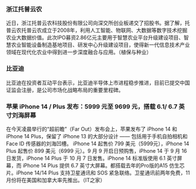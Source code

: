 ### 浙江托普云农
近日，浙江托普云农科技股份有限公司向深交所创业板递交了招股书。据了解，托普云农托普云农成立于2008年，利用人工智能、物联网、大数据等数字技术挖掘农业大数据价值。此次IPO募资2.86亿元主要用于智慧农业平台升级建设项目、智慧农业智能设备制造基地项目、研发中心升级建设项目，使得新一代信息技术产业领域在现代化农业中得到进一步深度融合与应用。（植保与种业）
### 比亚迪
比亚迪在投资者互动平台表示，比亚迪半导体上市进程稳步推进，目前已提交中国证监会注册，是公司市场化战略布局的重要里程碑。
### 苹果 iPhone 14 / Plus 发布：5999 元至 9699 元，搭载 6.1/ 6.7 英寸刘海屏幕
在今天凌晨举行的“超前瞻”（Far Out）发布会上，苹果发布了 iPhone 14 和 iPhone 14 Plus，保留了 iPhone 13 的大部分设计 —— 包括用于手机自拍相机和 Face ID 传感器的刘海凹槽。
iPhone 14 起售价 799 美元（5999元），iPhone 14 Plus 起售价 899 美元（6999 元）。9 月 9 开启日预购售，iPhone 14 于 9 月 16 日发货，iPhone 14 Plus 于 10 月 7 日发售。iPhone 14 标准版使用 6.1 英寸屏幕，而 iPhone 14 Plus 提供 6.7 英寸大屏幕。都搭载去年的Pro版的A15 仿生芯片。iPhone 14/14 Plus 支持卫星通讯和 SOS 紧急联络。卫星通讯前两年免费，11 月份将在美国和加拿大率先推出。（IT之家）
